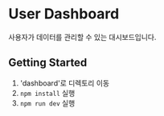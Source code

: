 # User Dashboard

사용자가 데이터를 관리할 수 있는 대시보드입니다.

## Getting Started

1. 'dashboard'로 디렉토리 이동
2. ```npm install``` 실행
3. ```npm run dev``` 실행